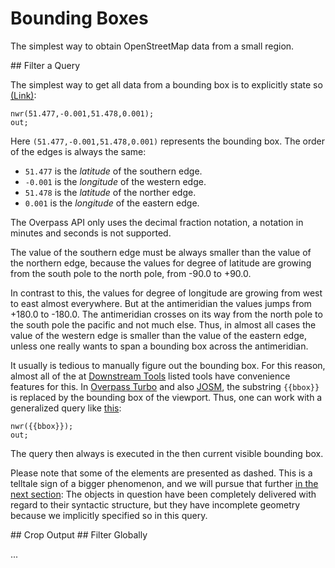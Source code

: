 Bounding Boxes
==============

The simplest way to obtain OpenStreetMap data from a small region.

<a name="filter"/>
## Filter a Query

The simplest way to get all data from a bounding box
is to explicitly state so [(Link)](https://overpass-turbo.eu/?lat=51.4775&lon=0.0&zoom=16&Q=CGI_STUB):

    nwr(51.477,-0.001,51.478,0.001);
    out;

Here `(51.477,-0.001,51.478,0.001)` represents the bounding box.
The order of the edges is always the same:

* `51.477` is the _latitude_ of the southern edge.
* `-0.001` is the _longitude_ of the western edge.
* `51.478` is the _latitude_ of the norther edge.
* `0.001` is the _longitude_ of the eastern edge.

The Overpass API only uses the decimal fraction notation,
a notation in minutes and seconds is not supported.

The value of the southern edge must be always smaller than the value of the northern edge,
because the values for degree of latitude are growing from the south pole to the north pole,
from -90.0 to +90.0.

In contrast to this, the values for degree of longitude are growing from west to east almost everywhere.
But at the antimeridian the values jumps from +180.0 to -180.0.
The antimeridian crosses on its way from the north pole to the south pole the pacific and not much else.
Thus, in almost all cases the value of the western edge is smaller than the value of the eastern edge,
unless one really wants to span a bounding box across the antimeridian.

It usually is tedious
to manually figure out the bounding box.
For this reason, almost all of the at [Downstream Tools](../targets/index.md) listed tools have convenience features for this.
In [Overpass Turbo](../targets/turbo.md#convenience) and also [JOSM](../targets/index.md),
the substring `{{bbox}}` is replaced by the bounding box of the viewport.
Thus, one can work with a generalized query like [this](https://overpass-turbo.eu/?lat=51.4775&lon=0.0&zoom=16&Q=CGI_STUB):

    nwr({{bbox}});
    out;

The query then always is executed in the then current visible bounding box.

Please note that some of the elements are presented as dashed.
This is a telltale sign of a bigger phenomenon,
and we will pursue that further [in the next section](osm_types.md):
The objects in question have been completely delivered with regard to their syntactic structure,
but they have incomplete geometry because we implicitly specified so in this query.

<a name="crop"/>
## Crop Output

<!--
Eine zweite Situation, in der Bounding-Boxen vorkommen,
ist bei der Ausgabebegrenzung mit ``out geom``.
Möchte man einen _Way_ oder eine _Relation_ auf der Karte visualisieren,
so muss die Overpass API [explizit anweisen](../targets/formats.md#extras),
das Objekt entgegen der OSM-Konventionen mit Koordinaten auszustatten.

Im Falle von Relationen kann dies zu großen Datenmengen führen.
So wird in [diesem Beispiel](https://overpass-turbo.eu/?lat=51.4775&lon=0.0&zoom=16&Q=relation%2851%2E477%2C%2D0%2E001%2C51%2E478%2C0%2E001%29%3B%0Aout%20geom%3B) ungefragt Geometrie quer durch England ausgeliefert,
obwohl nur ein paar hundert Quadratmeter im Fokus gewesen sind:

    relation(51.477,-0.001,51.478,0.001);
    out geom;

Die Datenmenge kann eingeschränkt werden,
indem bei der Ausgabe [explizit](https://overpass-turbo.eu/?lat=51.4775&lon=0.0&zoom=16&Q=relation%2851%2E477%2C%2D0%2E001%2C51%2E478%2C0%2E001%29%3B%0Aout%20geom%2851%2E47%2C%2D0%2E01%2C51%2E49%2C0%2E01%29%3B) nur Koordinaten aus einer übergebenen Bounding-Box angefordert werden:

    relation(51.477,-0.001,51.478,0.001);
    out geom(51.47,-0.01,51.49,0.01);

Die Bounding-Box wird direkt hinter ``geom`` notiert.
Sie kann sowohl gleich als auch verschieden von Bounding-Boxen aus vorangehenden Statements sein.
In diesem Fall haben wir uns durch verschiedene Bounding-Boxen zu einem sehr breiten Reserverand entschieden.

Zu einzeln vorkommenden _Nodes_ werden dabei die Koordinaten genau dann mitgeliefert,
wenn diese innerhalb der Bounding-Box liegen.

Bei _Ways_ nicht nur die Koordinaten aller _Nodes_ in der Bounding-Box mitgeliefert,
sondern auch die jeweils nächste und vorausgehende Koordinate,
auch wenn sie bereits außerhalb der Bounding-Box liegt.
Um dies [im Beispiel](https://overpass-turbo.eu/?lat=51.4775&lon=0.0&zoom=18&Q=way%5Bname%3D%22Blackheath%20Avenue%22%5D%2851%2E477%2C%2D0%2E001%2C51%2E478%2C0%2E001%29%3B%0Aout%20geom%2851%2E477%2C%2D0%2E002%2C51%2E479%2C0%2E002%29%3B) zu sehen, bitte nach dem Ausführen auf _Daten_ oben rechts klicken;
Herumschieben der Karte zeigt auch, wo abgeschnitten worden ist:

    way[name="Blackheath Avenue"](51.477,-0.001,51.478,0.001);
    out geom(51.477,-0.002,51.479,0.002);

Nur ein Teil der _Nodes_ im _Way_ hat hier Koordinaten.

Die mit Koordinaten versehenen Abschnitte des Ways [können unzusammenhängend](https://overpass-turbo.eu/?lat=51.4735&lon=-0.007&zoom=17&Q=way%5Bname%3D%22Hyde%20Vale%22%5D%3B%0Aout%20geom%2851%2E472%2C%2D0%2E009%2C51%2E475%2C%2D0%2E005%29%3B) sein,
auch bei einem einzelnen Way:

    way[name="Hyde Vale"];
    out geom(51.472,-0.009,51.475,-0.005);

Es reicht dazu eine mäßige Kurve aus der Bounding-Box und wieder hinein wie in diesem Beispiel.

Bei _Relations_ werden _Ways_ mit allen ihren _Nodes_ expandiert,
wenn zumindest eine der _Nodes_ dieses Ways innerhalb der Bounding-Box liegt.
Andere _Ways_ werden nicht expandiert.
Innerhalb dieser _Ways_ werden wie bei einzelnen _Ways_ die _Nodes_ innerhalb der Bounding Box plus eine Extra-_Node_ mit Koordinaten versehen.

Ebenso wie bei der Bounding-Box als Filter haben die meisten Programme einen Mechanismus,
um die Bounding Box selbsttätig einzufügen.
Bei [Overpass Turbo](../targets/turbo.md#convenience) tut dies wie oben ``{{bbox}}``, [(Beispiel)](https://overpass-turbo.eu/?lat=51.4775&lon=0.0&zoom=16&Q=relation%28%7B%7Bbbox%7D%7D%29%3B%0Aout%20geom%28%7B%7Bbbox%7D%7D%29%3B):

    relation({{bbox}});
    out geom({{bbox}});
-->

<a name="global"/>
## Filter Globally

...
